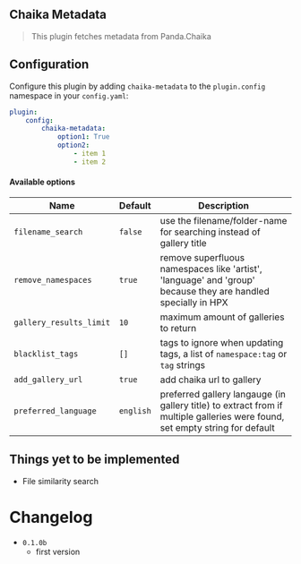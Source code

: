Chaika Metadata
----------------------------

> This plugin fetches metadata from Panda.Chaika

## Configuration

Configure this plugin by adding `chaika-metadata` to the `plugin.config` namespace in your `config.yaml`:
```yaml
plugin:
    config:
        chaika-metadata:
            option1: True
            option2:
                - item 1
                - item 2
```

#### Available options

Name | Default | Description
--- | --- | ---
`filename_search` | `false` | use the filename/folder-name for searching instead of gallery title
`remove_namespaces` | `true` | remove superfluous namespaces like 'artist', 'language' and 'group' because they are handled specially in HPX
`gallery_results_limit` | `10` | maximum amount of galleries to return
`blacklist_tags` | `[]` | tags to ignore when updating tags, a list of `namespace:tag` or `tag` strings
`add_gallery_url` | `true` | add chaika url to gallery
`preferred_language` | `english` | preferred gallery langauge (in gallery title) to extract from if multiple galleries were found, set empty string for default


## Things yet to be implemented

- File similarity search

# Changelog
    
- `0.1.0b`
    - first version